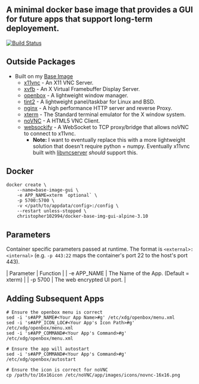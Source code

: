 ## A minimal docker base image that provides a GUI for future apps that support long-term deployement.

 [![Build Status](https://travis-ci.com/chris102994/docker-base-image-gui.svg?branch=master)](https://travis-ci.com/chris102994/docker-base-image-gui)

## Outside Packages
* Built on my [Base Image](https://github.com/chris102994/docker-base-image)
  * [x11vnc](http://www.karlrunge.com/x11vnc/) - An X11 VNC Server.
  * [xvfb](https://www.x.org/releases/X11R7.6/doc/man/man1/Xvfb.1.xhtml) - An X Virtual Framebuffer Display Server.
  * [openbox](http://openbox.org/wiki/Main_Page) - A lightweight window manager.
  * [tint2](https://gitlab.com/o9000/tint2) - A lightweight panel/taskbar for Linux and BSD.
  * [nginx](https://www.nginx.com/) - A high performance HTTP server and reverse Proxy.
  * [xterm](https://en.wikipedia.org/wiki/Xterm) - The Standard terminal emulator for the X window system.
  * [noVNC](https://github.com/novnc/noVNC) - A HTML5 VNC Client.
  * [websockify](https://github.com/novnc/websockify) - A WebSocket to TCP proxy/bridge that allows noVNC to connect to x11vnc.
    * **Note:** I want to eventually replace this with a more lightweight solution that doesn't require python + numpy. Eventually x11vnc built with [libvncserver](https://libvnc.github.io/) *should* support this.

## Docker
```
docker create \
	--name=base-image-gui \
	-e APP_NAME=xterm `optional` \
	-p 5700:5700 \
	-v </path/to/appdata/config>:/config \
	--restart unless-stopped \
	christopher102994/docker-base-img-gui-alpine-3.10
```

## Parameters
Container specific parameters passed at runtime. The format is `<external>:<internal>` (e.g. `-p 443:22` maps the container's port 22 to the host's port 443).

| Parameter | Function |
| -e APP_NAME | The Name of the App. (Default = xterm) |
| -p 5700 | The web encrypted UI port. |

## Adding Subsequent Apps
```
# Ensure the openbox menu is correct
sed -i 's#APP_NAME#<Your App Name>#g' /etc/xdg/openbox/menu.xml
sed -i 's#APP_ICON_LOC#<Your App's Icon Path>#g' /etc/xdg/openbox/menu.xml
sed -i 's#APP_COMMAND#<Your App's Command>#g' /etc/xdg/openbox/menu.xml

# Ensure the app will autostart
sed -i 's#APP_COMMAND#<Your App's Command>#g' /etc/xdg/openbox/autostart

# Ensure the icon is correct for noVNC
cp /path/to/16x16icon /etc/noVNC/app/images/icons/novnc-16x16.png
``` 
